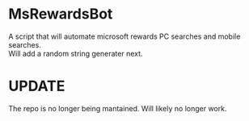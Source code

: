 # MsRewardsBot

A script that will automate microsoft rewards PC searches and mobile searches. <br>
Will add a random string generater next.


# UPDATE

The repo is no longer being mantained. Will likely no longer work.
